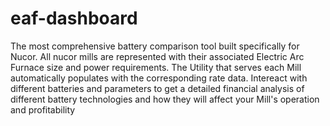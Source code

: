 # eaf-dashboard
The most comprehensive battery comparison tool built specifically for Nucor.
All nucor mills are represented with their associated Electric Arc Furnace size and power requirements.
The Utility that serves each Mill automatically populates with the corresponding rate data.
Intereact with different batteries and parameters to get a detailed financial analysis of different battery technologies and how they will affect your Mill's operation and profitability
